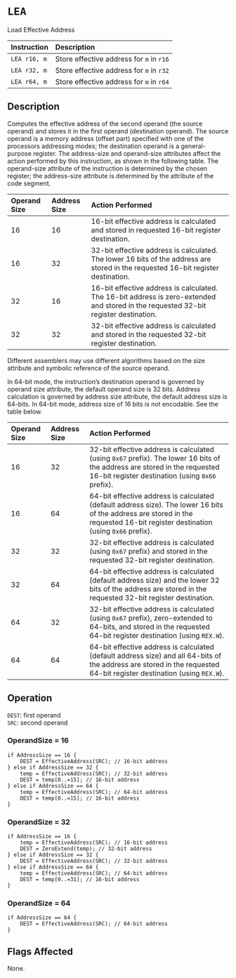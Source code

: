 # `LEA`
Load Effective Address

| Instruction  | Description                              |
| :----------- | :--------------------------------------- |
| `LEA r16, m` | Store effective address for `m` in `r16` |
| `LEA r32, m` | Store effective address for `m` in `r32` |
| `LEA r64, m` | Store effective address for `m` in `r64` |

## Description
Computes the effective address of the second operand (the source operand) and stores it in the first operand (destination operand). The source operand is a memory address (offset part) specified with one of the processors addressing modes; the destination operand is a general-purpose register. The address-size and operand-size attributes affect the action performed by this instruction, as shown in the following table. The operand-size attribute of the instruction is determined by the chosen register; the address-size attribute is determined by the attribute of the code segment.

| Operand Size | Address Size | Action Performed                                                                                                                     |
| :----------- | :----------- | :----------------------------------------------------------------------------------------------------------------------------------- |
| 16           | 16           | 16-bit effective address is calculated and stored in requested 16-bit register destination.                                          |
| 16           | 32           | 32-bit effective address is calculated. The lower 16 bits of the address are stored in the requested 16-bit register destination.    |
| 32           | 16           | 16-bit effective address is calculated. The 16-bit address is zero-extended and stored in the requested 32-bit register destination. |
| 32           | 32           | 32-bit effective address is calculated and stored in the requested 32-bit register destination.                                      |

Different assemblers may use different algorithms based on the size attribute and symbolic reference of the source operand.

In 64-bit mode, the instruction’s destination operand is governed by operand size attribute, the default operand size is 32 bits. Address calculation is governed by address size attribute, the default address size is 64-bits. In 64-bit mode, address size of 16 bits is not encodable. See the table below.

| Operand Size | Address Size | Action Performed                                                                                                                                                               |
| :----------- | :----------- | :----------------------------------------------------------------------------------------------------------------------------------------------------------------------------- |
| 16           | 32           | 32-bit effective address is calculated (using `0x67` prefix). The lower 16 bits of the address are stored in the requested 16-bit register destination (using `0x66` prefix).  |
| 16           | 64           | 64-bit effective address is calculated (default address size). The lower 16 bits of the address are stored in the requested 16-bit register destination (using `0x66` prefix). |
| 32           | 32           | 32-bit effective address is calculated (using `0x67` prefix) and stored in the requested 32-bit register destination.                                                          |
| 32           | 64           | 64-bit effective address is calculated (default address size) and the lower 32 bits of the address are stored in the requested 32-bit register destination.                    |
| 64           | 32           | 32-bit effective address is calculated (using `0x67` prefix), zero-extended to 64-bits, and stored in the requested 64-bit register destination (using `REX.W`).               |
| 64           | 64           | 64-bit effective address is calculated (default address size) and all 64-bits of the address are stored in the requested 64-bit register destination (using `REX.W`).          |

## Operation
`DEST`: first operand\
`SRC`: second operand

### OperandSize = 16
```rust,ignore
if AddressSize == 16 {
    DEST = EffectiveAddress(SRC); // 16-bit address
} else if AddressSize == 32 {
    temp = EffectiveAddress(SRC); // 32-bit address
    DEST = temp[0..=15]; // 16-bit address
} else if AddressSize == 64 {
    temp = EffectiveAddress(SRC); // 64-bit address
    DEST = temp[0..=15]; // 16-bit address
}
```

### OperandSize = 32
```rust,ignore
if AddressSize == 16 {
    temp = EffectiveAddress(SRC); // 16-bit address
    DEST = ZeroExtend(temp); // 32-bit address
} else if AddressSize == 32 {
    DEST = EffectiveAddress(SRC); // 32-bit address
} else if AddressSize == 64 {
    temp = EffectiveAddress(SRC); // 64-bit address
    DEST = temp[0..=31]; // 16-bit address
}
```

### OperandSize = 64
```rust,ignore
if AddressSize == 64 {
    DEST = EffectiveAddress(SRC); // 64-bit address
}
```

## Flags Affected
None.
